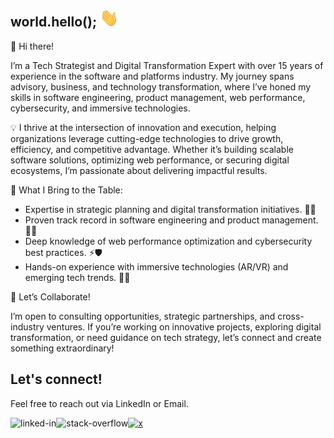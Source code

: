 ## world.hello(); <img src="https://raw.githubusercontent.com/ABSphreak/ABSphreak/master/gifs/Hi.gif" width="30px">
👋 Hi there! 

I’m a Tech Strategist and Digital Transformation Expert with over 15 years of experience in the software and platforms industry. My journey spans advisory, business, and technology transformation, where I’ve honed my skills in software engineering, product management, web performance, cybersecurity, and immersive technologies.

💡 I thrive at the intersection of innovation and execution, helping organizations leverage cutting-edge technologies to drive growth, efficiency, and competitive advantage. Whether it’s building scalable software solutions, optimizing web performance, or securing digital ecosystems, I’m passionate about delivering impactful results.

🚀 What I Bring to the Table:

* Expertise in strategic planning and digital transformation initiatives. 🙎‍♂️
* Proven track record in software engineering and product management. 👨‍💻
* Deep knowledge of web performance optimization and cybersecurity best practices. ⚡🛡️
* Hands-on experience with immersive technologies (AR/VR) and emerging tech trends. 👨‍💻

🤝 Let’s Collaborate!

I’m open to consulting opportunities, strategic partnerships, and cross-industry ventures. If you’re working on innovative projects, exploring digital transformation, or need guidance on tech strategy, let’s connect and create something extraordinary!

## Let's connect!

Feel free to reach out via LinkedIn or Email. 

[<img align="left" alt="linked-in" src="https://img.shields.io/badge/linkedin-%230077B5.svg?&style=for-the-badge&logo=linkedin&logoColor=white"/>](https://www.linkedin.com/in/ramizebian/)

[<img align="left" alt="stack-overflow" src="https://img.shields.io/badge/stack%20overflow-FE7A16?logo=stack-overflow&logoColor=white&style=for-the-badge" />](https://stackoverflow.com/users/6859050/rami-zebian)

<a href="https://x.com/ramizebian"> <img alt="x" src="https://img.shields.io/badge/x-%23000000.svg?&style=for-the-badge&logo=x&logoColor=white" /> </a>
